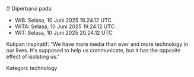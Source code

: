 ⏰ Diperbarui pada:
- WIB: Selasa, 10 Juni 2025 18.24.12 UTC
- WITA: Selasa, 10 Juni 2025 19.24.12 UTC
- WIT: Selasa, 10 Juni 2025 20.24.12 UTC

Kutipan Inspiratif:
"We have more media than ever and more technology in our lives. It's supposed to help us communicate, but it has the opposite effect of isolating us."


Kategori: technology

